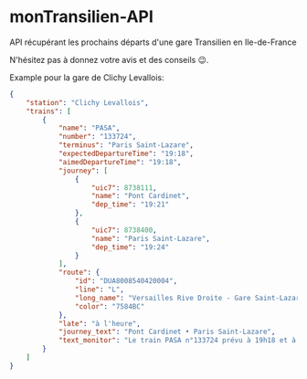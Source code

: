 # monTransilien-API
API récupérant les prochains départs d'une gare Transilien en Ile-de-France

N'hésitez pas à donnez votre avis et des conseils 😉.

Example pour la gare de Clichy Levallois:

```json
{
    "station": "Clichy Levallois",
    "trains": [
        {
            "name": "PASA",
            "number": "133724",
            "terminus": "Paris Saint-Lazare",
            "expectedDepartureTime": "19:18",
            "aimedDepartureTime": "19:18",
            "journey": [
                {
                    "uic7": 8738111,
                    "name": "Pont Cardinet",
                    "dep_time": "19:21"
                },
                {
                    "uic7": 8738400,
                    "name": "Paris Saint-Lazare",
                    "dep_time": "19:24"
                }
            ],
            "route": {
                "id": "DUA8008540420004",
                "line": "L",
                "long_name": "Versailles Rive Droite - Gare Saint-Lazare",
                "color": "7584BC"
            },
            "late": "à l'heure",
            "journey_text": "Pont Cardinet • Paris Saint-Lazare",
            "text_monitor": "Le train PASA n°133724 prévu à 19h18 et à destination de Paris Saint-Lazare partira de la gare de Clichy Levallois dans 2 minutes"
        }
    ]
}
```